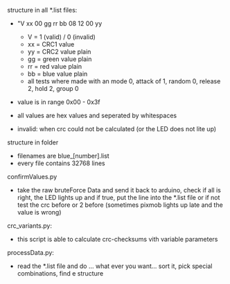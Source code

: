 structure in all *.list files:
- "V xx 00 gg rr bb 08 12 00 yy
  + V  = 1 (valid) / 0 (invalid) 
  + xx = CRC1 value
  + yy = CRC2  value plain
  + gg = green value plain
  + rr = red   value plain
  + bb = blue  value plain
  + all tests where made with an mode 0, attack of 1, random 0, release 2, hold 2, group 0

- value is in range 0x00 - 0x3f
- all values are hex values and seperated by whitespaces
- invalid: when crc could not be calculated (or the LED does not lite up)
  
structure in folder
- filenames are blue_[number].list
- every file contains 32768 lines

confirmValues.py
+ take the raw bruteForce Data and send it back to arduino, check if all is right, the LED lights up and if true, put the line into the *.list file
or if not test the crc before or 2 before (sometimes pixmob lights up late and the value is wrong)

crc_variants.py:
+ this script is able to calculate crc-checksums vith variable parameters

processData.py:
+ read the *.list file and do ... what ever you want... sort it, pick special combinations, find e structure 

